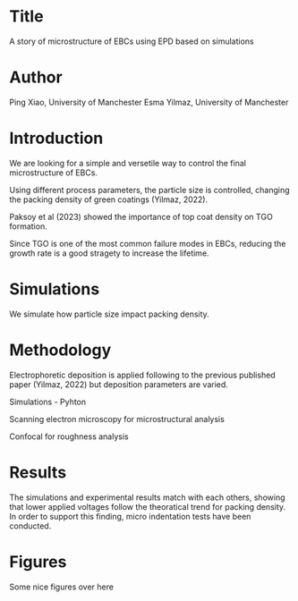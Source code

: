 # Title 
A story of microstructure of EBCs using EPD based on simulations

# Author
Ping Xiao, University of Manchester
Esma Yilmaz, University of Manchester


# Introduction
We are looking for a simple and versetile way to control the final microstructure of EBCs.

Using different process parameters, the particle size is controlled, changing the packing density of green coatings (Yilmaz, 2022).

Paksoy et al (2023) showed the importance of top coat density on TGO formation. 

Since TGO is one of the most common failure modes in EBCs, reducing the growth rate is a good stragety to increase the lifetime.

# Simulations

We simulate how particle size impact packing density.

# Methodology

Electrophoretic deposition is applied following to the previous published paper (Yilmaz, 2022) but deposition parameters are varied.

Simulations - Pyhton

Scanning electron microscopy for microstructural analysis

Confocal for roughness analysis

# Results

The simulations and experimental results match with each others, showing that lower applied voltages follow the theoratical trend for packing density. In order to support this finding, micro indentation tests have been conducted.

# Figures

Some nice figures over here
